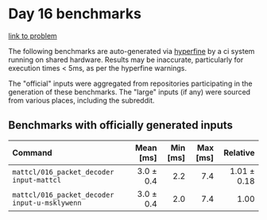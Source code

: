 # Day 16 benchmarks

[link to problem](http://adventofcode.com/2021/day/16)

The following benchmarks are auto-generated via [hyperfine](https://github.com/sharkdp/hyperfine) by a ci system running on shared hardware. Results may be inaccurate, particularly for execution times < 5ms, as per the hyperfine warnings.

The "official" inputs were aggregated from repositories participating in the generation of these benchmarks. The "large" inputs (if any) were sourced from various places, including the subreddit.

## Benchmarks with officially generated inputs
| Command | Mean [ms] | Min [ms] | Max [ms] | Relative |
|:---|---:|---:|---:|---:|
| `mattcl/016_packet_decoder input-mattcl` | 3.0 ± 0.4 | 2.2 | 7.4 | 1.01 ± 0.18 |
| `mattcl/016_packet_decoder input-u-msklywenn` | 3.0 ± 0.4 | 2.0 | 7.4 | 1.00 |
